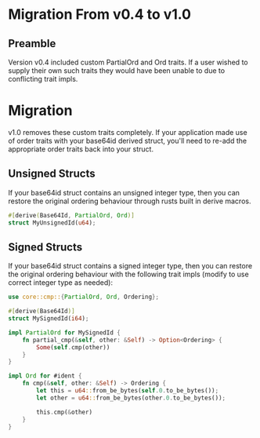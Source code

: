 # Migration From v0.4 to v1.0

## Preamble

Version v0.4 included custom PartialOrd and Ord traits. If a user wished to supply their own such traits they would have been unable to due to conflicting trait impls.

# Migration

v1.0 removes these custom traits completely.
If your application made use of order traits with your base64id derived struct, you'll need to re-add the appropriate order traits back into your struct.

## Unsigned Structs

If your base64id struct contains an unsigned integer type, then you can restore the original ordering behaviour through rusts built in derive macros.
```rust
#[derive(Base64Id, PartialOrd, Ord)]
struct MyUnsignedId(u64);
```

## Signed Structs

If your base64id struct contains a signed integer type, then you can restore the original ordering behaviour with the following trait impls (modify to use correct integer type as needed):

```rust
use core::cmp::{PartialOrd, Ord, Ordering};

#[derive(Base64Id)]
struct MySignedId(i64);

impl PartialOrd for MySignedId {
    fn partial_cmp(&self, other: &Self) -> Option<Ordering> {
        Some(self.cmp(other))
    }
}

impl Ord for #ident {
    fn cmp(&self, other: &Self) -> Ordering {
        let this = u64::from_be_bytes(self.0.to_be_bytes());
        let other = u64::from_be_bytes(other.0.to_be_bytes());

        this.cmp(&other)
    }
}
```